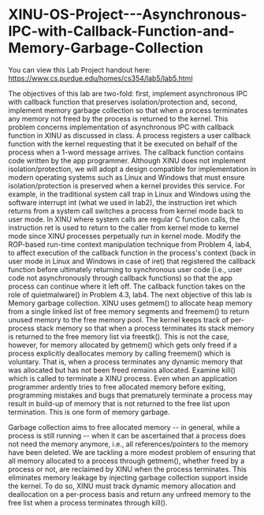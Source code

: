 # XINU-OS-Project---Asynchronous-IPC-with-Callback-Function-and-Memory-Garbage-Collection

You can view this Lab Project handout here: https://www.cs.purdue.edu/homes/cs354/lab5/lab5.html

The objectives of this lab are two-fold: first, implement asynchronous IPC with callback function that preserves isolation/protection and, second, implement memory garbage collection so that when a process terminates any memory not freed by the process is returned to the kernel. This problem concerns implementation of asynchronous IPC with callback function in XINU as discussed in class. A process registers a user callback function with the kernel requesting that it be executed on behalf of the process when a 1-word message arrives. The callback function contains code written by the app programmer. Although XINU does not implement isolation/protection, we will adopt a design compatible for implementation in modern operating systems such as Linux and Windows that must ensure isolation/protection is preserved when a kernel provides this service. For example, in the traditional system call trap in Linux and Windows using the software interrupt int (what we used in lab2), the instruction iret which returns from a system call switches a process from kernel mode back to user mode. In XINU where system calls are regular C function calls, the instruction ret is used to return to the caller from kernel mode to kernel mode since XINU processes perpetually run in kernel mode. Modify the ROP-based run-time context manipulation technique from Problem 4, lab4, to affect execution of the callback function in the process's context (back in user mode in Linux and Windows in case of iret) that registered the callback function before ultimately returning to synchronous user code (i.e., user code not asynchronously through callback functions) so that the app process can continue where it left off. The callback function takes on the role of quietmalware() in Problem 4.3, lab4.
The next objective of this lab is Memory garbage collection. XINU uses getmem() to allocate heap memory from a single linked list of free memory segments and freemem() to return unused memory to the free memory pool. The kernel keeps track of per-process stack memory so that when a process terminates its stack memory is returned to the free memory list via freestk(). This is not the case, however, for memory allocated by getmem() which gets only freed if a process explicitly deallocates memory by calling freemem() which is voluntary. That is, when a process terminates any dynamic memory that was allocated but has not been freed remains allocated. Examine kill() which is called to terminate a XINU process. Even when an application programmer ardently tries to free allocated memory before exiting, programming mistakes and bugs that prematurely terminate a process may result in build-up of memory that is not returned to the free list upon termination. This is one form of memory garbage.

Garbage collection aims to free allocated memory -- in general, while a process is still running -- when it can be ascertained that a process does not need the memory anymore, i.e., all references/pointers to the memory have been deleted. We are tackling a more modest problem of ensuring that all memory allocated to a process through getmem(), whether freed by a process or not, are reclaimed by XINU when the process terminates. This eliminates memory leakage by injecting garbage collection support inside the kernel. To do so, XINU must track dynamic memory allocation and deallocation on a per-process basis and return any unfreed memory to the free list when a process terminates through kill().
